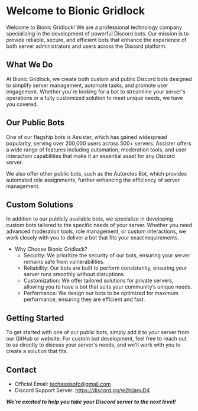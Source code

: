 # Welcome to Bionic Gridlock
Welcome to Bionic Gridlock! We are a professional technology company specializing in the development of powerful Discord bots. Our mission is to provide reliable, secure, and efficient bots that enhance the experience of both server administrators and users across the Discord platform.

## What We Do
At Bionic Gridlock, we create both custom and public Discord bots designed to simplify server management, automate tasks, and promote user engagement. Whether you're looking for a bot to streamline your server's operations or a fully customized solution to meet unique needs, we have you covered.

## Our Public Bots
One of our flagship bots is Assister, which has gained widespread popularity, serving over 200,000 users across 500+ servers. Assister offers a wide range of features including automation, moderation tools, and user interaction capabilities that make it an essential asset for any Discord server.

We also offer other public bots, such as the Autoroles Bot, which provides automated role assignments, further enhancing the efficiency of server management.

## Custom Solutions
In addition to our publicly available bots, we specialize in developing custom bots tailored to the specific needs of your server. Whether you need advanced moderation tools, role management, or custom interactions, we work closely with you to deliver a bot that fits your exact requirements.

- Why Choose Bionic Gridlock?
  - Security: We prioritize the security of our bots, ensuring your server remains safe from vulnerabilities.
  - Reliability: Our bots are built to perform consistently, ensuring your server runs smoothly without disruptions.
  - Customization: We offer tailored solutions for private servers, allowing you to have a bot that suits your community’s unique needs.
  - Performance: We design our bots to be optimized for maximum performance, ensuring they are efficient and fast.

## Getting Started
To get started with one of our public bots, simply add it to your server from our GitHub or website. For custom bot development, feel free to reach out to us directly to discuss your server's needs, and we'll work with you to create a solution that fits.

## Contact
- Official Email: techassisofc@gmail.com
- Discord Support Server: https://discord.gg/w2hjjanuD4

***We’re excited to help you take your Discord server to the next level!***
